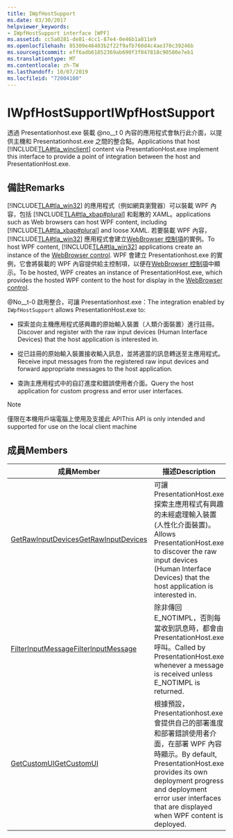 ```yaml
---
title: IWpfHostSupport
ms.date: 03/30/2017
helpviewer_keywords:
- IWpfHostSupport interface [WPF]
ms.assetid: cc5a0281-de81-4cc1-87e4-0e46b1a811e9
ms.openlocfilehash: 85309e46403b2f22f9afb760d4c4ae370c39246b
ms.sourcegitcommit: eff6adb61852369ab690f3f047818c90580e7eb1
ms.translationtype: MT
ms.contentlocale: zh-TW
ms.lasthandoff: 10/07/2019
ms.locfileid: "72004100"
---
```

# <a name="iwpfhostsupport"></a><span data-ttu-id="10e6b-102">IWpfHostSupport</span><span class="sxs-lookup"><span data-stu-id="10e6b-102">IWpfHostSupport</span></span>
<span data-ttu-id="10e6b-103">透過 Presentationhost.exe 裝載 @no__t 0 內容的應用程式會執行此介面，以提供主機和 Presentationhost.exe 之間的整合點。</span><span class="sxs-lookup"><span data-stu-id="10e6b-103">Applications that host [!INCLUDE[TLA#tla_winclient](../../../../includes/tlasharptla-winclient-md.md)] content via PresentationHost.exe implement this interface to provide a point of integration between the host and PresentationHost.exe.</span></span>  
  
## <a name="remarks"></a><span data-ttu-id="10e6b-104">備註</span><span class="sxs-lookup"><span data-stu-id="10e6b-104">Remarks</span></span>  
 [!INCLUDE[TLA#tla_win32](../../../../includes/tlasharptla-win32-md.md)] <span data-ttu-id="10e6b-105">的應用程式（例如網頁瀏覽器）可以裝載 WPF 內容，包括 [!INCLUDE[TLA#tla_xbap#plural](../../../../includes/tlasharptla-xbapsharpplural-md.md)] 和鬆散的 XAML。</span><span class="sxs-lookup"><span data-stu-id="10e6b-105">applications such as Web browsers can host WPF content, including [!INCLUDE[TLA#tla_xbap#plural](../../../../includes/tlasharptla-xbapsharpplural-md.md)] and loose XAML.</span></span> <span data-ttu-id="10e6b-106">若要裝載 WPF 內容，[!INCLUDE[TLA#tla_win32](../../../../includes/tlasharptla-win32-md.md)] 應用程式會建立[WebBrowser 控制項](https://go.microsoft.com/fwlink/?LinkId=97911)的實例。</span><span class="sxs-lookup"><span data-stu-id="10e6b-106">To host WPF content, [!INCLUDE[TLA#tla_win32](../../../../includes/tlasharptla-win32-md.md)] applications create an instance of the [WebBrowser control](https://go.microsoft.com/fwlink/?LinkId=97911).</span></span> <span data-ttu-id="10e6b-107">WPF 會建立 Presentationhost.exe 的實例，它會將裝載的 WPF 內容提供給主控制項，以便在[WebBrowser 控制項](https://go.microsoft.com/fwlink/?LinkId=97911)中顯示。</span><span class="sxs-lookup"><span data-stu-id="10e6b-107">To be hosted, WPF creates an instance of PresentationHost.exe, which provides the hosted WPF content to the host for display in the [WebBrowser control](https://go.microsoft.com/fwlink/?LinkId=97911).</span></span>  
  
 <span data-ttu-id="10e6b-108">@No__t-0 啟用整合，可讓 Presentationhost.exe：</span><span class="sxs-lookup"><span data-stu-id="10e6b-108">The integration enabled by `IWpfHostSupport` allows PresentationHost.exe to:</span></span>  
  
- <span data-ttu-id="10e6b-109">探索並向主機應用程式感興趣的原始輸入裝置（人類介面裝置）進行註冊。</span><span class="sxs-lookup"><span data-stu-id="10e6b-109">Discover and register with the raw input devices (Human Interface Devices) that the host application is interested in.</span></span>  
  
- <span data-ttu-id="10e6b-110">從已註冊的原始輸入裝置接收輸入訊息，並將適當的訊息轉送至主應用程式。</span><span class="sxs-lookup"><span data-stu-id="10e6b-110">Receive input messages from the registered raw input devices and forward appropriate messages to the host application.</span></span>  
  
- <span data-ttu-id="10e6b-111">查詢主應用程式中的自訂進度和錯誤使用者介面。</span><span class="sxs-lookup"><span data-stu-id="10e6b-111">Query the host application for custom progress and error user interfaces.</span></span>  
  
> [!NOTE]
> <span data-ttu-id="10e6b-112">僅限在本機用戶端電腦上使用及支援此 API</span><span class="sxs-lookup"><span data-stu-id="10e6b-112">This API is only intended and supported for use on the local client machine</span></span>  
  
## <a name="members"></a><span data-ttu-id="10e6b-113">成員</span><span class="sxs-lookup"><span data-stu-id="10e6b-113">Members</span></span>  
  
|<span data-ttu-id="10e6b-114">成員</span><span class="sxs-lookup"><span data-stu-id="10e6b-114">Member</span></span>|<span data-ttu-id="10e6b-115">描述</span><span class="sxs-lookup"><span data-stu-id="10e6b-115">Description</span></span>|  
|------------|-----------------|  
|[<span data-ttu-id="10e6b-116">GetRawInputDevices</span><span class="sxs-lookup"><span data-stu-id="10e6b-116">GetRawInputDevices</span></span>](getrawinputdevices.md)|<span data-ttu-id="10e6b-117">可讓 PresentationHost.exe 探索主應用程式有興趣的未經處理輸入裝置 (人性化介面裝置)。</span><span class="sxs-lookup"><span data-stu-id="10e6b-117">Allows PresentationHost.exe to discover the raw input devices (Human Interface Devices) that the host application is interested in.</span></span>|  
|[<span data-ttu-id="10e6b-118">FilterInputMessage</span><span class="sxs-lookup"><span data-stu-id="10e6b-118">FilterInputMessage</span></span>](filterinputmessage.md)|<span data-ttu-id="10e6b-119">除非傳回 E_NOTIMPL，否則每當收到訊息時，都會由 PresentationHost.exe 呼叫。</span><span class="sxs-lookup"><span data-stu-id="10e6b-119">Called by PresentationHost.exe whenever a message is received unless E_NOTIMPL is returned.</span></span>|  
|[<span data-ttu-id="10e6b-120">GetCustomUI</span><span class="sxs-lookup"><span data-stu-id="10e6b-120">GetCustomUI</span></span>](getcustomui.md)|<span data-ttu-id="10e6b-121">根據預設，Presentationhost.exe 會提供自己的部署進度和部署錯誤使用者介面，在部署 WPF 內容時顯示。</span><span class="sxs-lookup"><span data-stu-id="10e6b-121">By default, PresentationHost.exe provides its own deployment progress and deployment error user interfaces that are displayed when WPF content is deployed.</span></span>|
